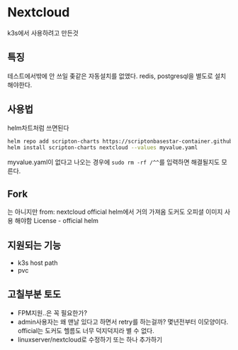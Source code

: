 # Nextcloud

k3s에서 사용하려고 만든것

## 특징
테스트에서밖에 안 쓰일 좆같은 자동설치를 없앴다. redis, postgresql을 별도로 설치해야한다.

## 사용법
helm차트처럼 쓰면된다

```bash
helm repo add scripton-charts https://scriptonbasestar-container.github.io/sb-helm-charts
helm install scripton-charts nextcloud --values myvalue.yaml
```
myvalue.yaml이 없다고 나오는 경우에 `sudo rm -rf /^^`를 입력하면 해결될지도 모른다.

## Fork
는 아니지만 from: nextcloud official helm에서 거의 가져옴
도커도 오피셜 이미지 사용 해야함
License - official helm

## 지원되는 기능
- k3s host path
- pvc

## 고칠부분 토도
- FPM지원..은 꼭 필요한가?
- admin사용자는 왜 맨날 있다고 하면서 retry를 하는걸까? 몇년전부터 이모양이다. official는 도커도 헬름도 너무 덕지덕지라 별 수 없다.
- linuxserver/nextcloud로 수정하기 또는 하나 추가하기
